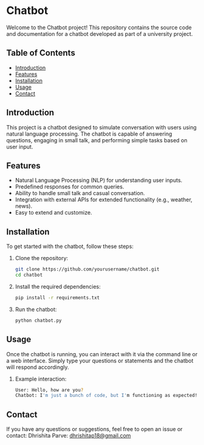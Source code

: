 # Chatbot

Welcome to the Chatbot project! This repository contains the source code and documentation for a chatbot developed as part of a university project.

## Table of Contents

- [Introduction](#introduction)
- [Features](#features)
- [Installation](#installation)
- [Usage](#usage)
- [Contact](#contact)

## Introduction

This project is a chatbot designed to simulate conversation with users using natural language processing. The chatbot is capable of answering questions, engaging in small talk, and performing simple tasks based on user input.

## Features

- Natural Language Processing (NLP) for understanding user inputs.
- Predefined responses for common queries.
- Ability to handle small talk and casual conversation.
- Integration with external APIs for extended functionality (e.g., weather, news).
- Easy to extend and customize.

## Installation

To get started with the chatbot, follow these steps:

1. Clone the repository:
   
   ```bash
   git clone https://github.com/yourusername/chatbot.git
   cd chatbot
2. Install the required dependencies:
   
   ```bash
   pip install -r requirements.txt
   
3. Run the chatbot:
   
   ```bash
   python chatbot.py

## Usage
Once the chatbot is running, you can interact with it via the command line or a web interface. Simply type your questions or statements and the chatbot will respond accordingly.

1. Example interaction:
   
   ```bash
   User: Hello, how are you?
   Chatbot: I'm just a bunch of code, but I'm functioning as expected! How can I assist you today?```

## Contact
If you have any questions or suggestions, feel free to open an issue or contact:
Dhrishita Parve: dhrishitap18@gmail.com
